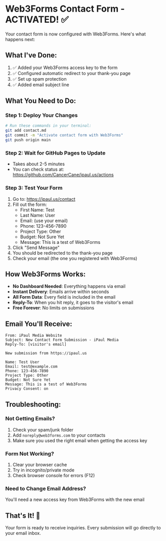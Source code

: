 # Web3Forms Contact Form - ACTIVATED! ✅

Your contact form is now configured with Web3Forms. Here's what happens next:

## What I've Done:
1. ✅ Added your Web3Forms access key to the form
2. ✅ Configured automatic redirect to your thank-you page
3. ✅ Set up spam protection
4. ✅ Added email subject line

## What You Need to Do:

### Step 1: Deploy Your Changes
```bash
# Run these commands in your terminal:
git add contact.md
git commit -m "Activate contact form with Web3Forms"
git push origin main
```

### Step 2: Wait for GitHub Pages to Update
- Takes about 2-5 minutes
- You can check status at: https://github.com/CancerCane/ipaul.us/actions

### Step 3: Test Your Form
1. Go to: https://ipaul.us/contact
2. Fill out the form:
   - First Name: Test
   - Last Name: User
   - Email: (use your email)
   - Phone: 123-456-7890
   - Project Type: Other
   - Budget: Not Sure Yet
   - Message: This is a test of Web3Forms
3. Click "Send Message"
4. You should be redirected to the thank-you page
5. Check your email (the one you registered with Web3Forms)

## How Web3Forms Works:

- **No Dashboard Needed**: Everything happens via email
- **Instant Delivery**: Emails arrive within seconds
- **All Form Data**: Every field is included in the email
- **Reply-To**: When you hit reply, it goes to the visitor's email
- **Free Forever**: No limits on submissions

## Email You'll Receive:

```
From: iPaul Media Website
Subject: New Contact Form Submission - iPaul Media
Reply-To: [visitor's email]

New submission from https://ipaul.us

Name: Test User
Email: test@example.com
Phone: 123-456-7890
Project Type: Other
Budget: Not Sure Yet
Message: This is a test of Web3Forms
Privacy Consent: on
```

## Troubleshooting:

### Not Getting Emails?
1. Check your spam/junk folder
2. Add `noreply@web3forms.com` to your contacts
3. Make sure you used the right email when getting the access key

### Form Not Working?
1. Clear your browser cache
2. Try in incognito/private mode
3. Check browser console for errors (F12)

### Need to Change Email Address?
You'll need a new access key from Web3Forms with the new email

## That's It! 🎉

Your form is ready to receive inquiries. Every submission will go directly to your email inbox.
